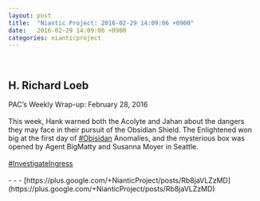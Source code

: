 ```yaml
---
layout: post
title:  "Niantic Project: 2016-02-29 14:09:06 +0900"
date:   2016-02-29 14:09:06 +0900
categories: nianticproject
---
```

<div class="shared"><br /><h2>H. Richard Loeb</h2>PAC’s Weekly Wrap-up: February 28, 2016<br /><br />This week, Hank warned both the Acolyte and Jahan about the dangers they may face in their pursuit of the Obsidian Shield. The Enlightened won big at the first day of <a rel="nofollow" class="ot-hashtag" href="https://plus.google.com/s/%23Obisidan">#Obisidan</a> Anomalies, and the mysterious box was opened by Agent BigMatty and Susanna Moyer in Seattle.<br /><br /><a rel="nofollow" class="ot-hashtag" href="https://plus.google.com/s/%23InvestigateIngress">#InvestigateIngress</a><br /><br /></div>
- - -
[https://plus.google.com/+NianticProject/posts/Rb8jaVLZzMD](https://plus.google.com/+NianticProject/posts/Rb8jaVLZzMD)
